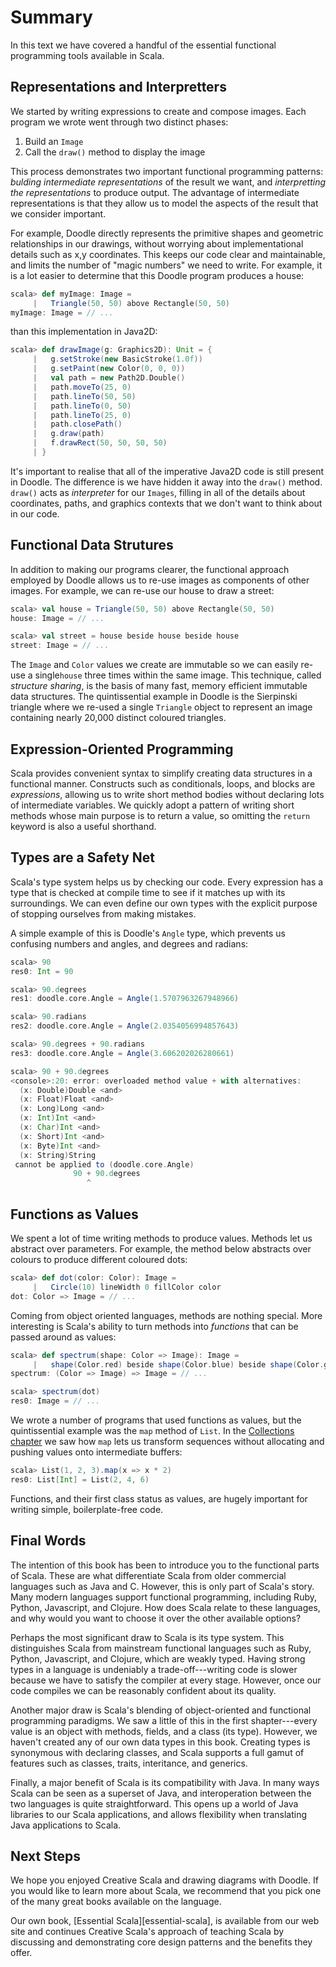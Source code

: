 # Summary

In this text we have covered a handful of the essential
functional programming tools available in Scala.

## Representations and Interpretters

We started by writing expressions to create and compose images.
Each program we wrote went through two distinct phases:

 1. Build an `Image`
 2. Call the `draw()` method to display the image

This process demonstrates two important functional programming patterns:
*bulding intermediate representations* of the result we want,
and *interpretting the representations* to produce output.
The advantage of intermediate representations is that they allow
us to model the aspects of the result that we consider important.

For example, Doodle directly represents the primitive shapes
and geometric relationships in our drawings,
without worrying about implementational details such as x,y coordinates.
This keeps our code clear and maintainable,
and limits the number of "magic numbers" we need to write.
For example, it is a lot easier to determine
that this Doodle program produces a house:

~~~ scala
scala> def myImage: Image =
     |   Triangle(50, 50) above Rectangle(50, 50)
myImage: Image = // ...
~~~

than this implementation in Java2D:

~~~ scala
scala> def drawImage(g: Graphics2D): Unit = {
     |   g.setStroke(new BasicStroke(1.0f))
     |   g.setPaint(new Color(0, 0, 0))
     |   val path = new Path2D.Double()
     |   path.moveTo(25, 0)
     |   path.lineTo(50, 50)
     |   path.lineTo(0, 50)
     |   path.lineTo(25, 0)
     |   path.closePath()
     |   g.draw(path)
     |   f.drawRect(50, 50, 50, 50)
     | }
~~~

It's important to realise that all of the imperative Java2D
code is still present in Doodle.
The difference is we have hidden it away into the `draw()` method.
`draw()` acts as *interpreter* for our `Images`,
filling in all of the details about coordinates, paths,
and graphics contexts that we don't want to think about in our code.

## Functional Data Strutures

In addition to making our programs clearer,
the functional approach employed by Doodle
allows us to re-use images as components of other images.
For example, we can re-use our house to draw a street:

~~~ scala
scala> val house = Triangle(50, 50) above Rectangle(50, 50)
house: Image = // ...

scala> val street = house beside house beside house
street: Image = // ...
~~~

The `Image` and `Color` values we create are immutable
so we can easily re-use a single`house` three times within the same image.
This technique, called *structure sharing*,
is the basis of many fast, memory efficient immutable data structures.
The quintissential example in Doodle is the Sierpinski triangle
where we re-used a single `Triangle` object to represent an image
containing nearly 20,000 distinct coloured triangles.

## Expression-Oriented Programming

Scala provides convenient syntax to simplify
creating data structures in a functional manner.
Constructs such as conditionals, loops, and blocks are *expressions*,
allowing us to write short method bodies without
declaring lots of intermediate variables.
We quickly adopt a pattern of writing short methods
whose main purpose is to return a value,
so omitting the `return` keyword is also a useful shorthand.

## Types are a Safety Net

Scala's type system helps us by checking our code.
Every expression has a type that is checked at compile time
to see if it matches up with its surroundings.
We can even define our own types with the explicit purpose
of stopping ourselves from making mistakes.

A simple example of this is Doodle's `Angle` type,
which prevents us confusing numbers and angles,
and degrees and radians:

~~~ scala
scala> 90
res0: Int = 90

scala> 90.degrees
res1: doodle.core.Angle = Angle(1.5707963267948966)

scala> 90.radians
res2: doodle.core.Angle = Angle(2.0354056994857643)

scala> 90.degrees + 90.radians
res3: doodle.core.Angle = Angle(3.606202026280661)

scala> 90 + 90.degrees
<console>:20: error: overloaded method value + with alternatives:
  (x: Double)Double <and>
  (x: Float)Float <and>
  (x: Long)Long <and>
  (x: Int)Int <and>
  (x: Char)Int <and>
  (x: Short)Int <and>
  (x: Byte)Int <and>
  (x: String)String
 cannot be applied to (doodle.core.Angle)
              90 + 90.degrees
                 ^
~~~

## Functions as Values

We spent a lot of time writing methods to produce values.
Methods let us abstract over parameters.
For example, the method below abstracts over colours
to produce different coloured dots:

~~~ scala
scala> def dot(color: Color): Image =
     |   Circle(10) lineWidth 0 fillColor color
dot: Color => Image = // ...
~~~

Coming from object oriented languages,
methods are nothing special.
More interesting is Scala's ability to turn methods into *functions*
that can be passed around as values:

~~~ scala
scala> def spectrum(shape: Color => Image): Image =
     |   shape(Color.red) beside shape(Color.blue) beside shape(Color.green)
spectrum: (Color => Image) => Image = // ...

scala> spectrum(dot)
res0: Image = // ...
~~~

We wrote a number of programs that used functions as values,
but the quintissential example was the `map` method of `List`.
In the [Collections chapter](#collections) we saw
how `map` lets us transform sequences without allocating
and pushing values onto intermediate buffers:

~~~ scala
scala> List(1, 2, 3).map(x => x * 2)
res0: List[Int] = List(2, 4, 6)
~~~

Functions, and their first class status as values,
are hugely important for writing simple, boilerplate-free code.

## Final Words

The intention of this book has been to introduce you
to the functional parts of Scala.
These are what differentiate Scala from
older commercial languages such as Java and C.
However, this is only part of Scala's story.
Many modern languages support functional programming,
including Ruby, Python, Javascript, and Clojure.
How does Scala relate to these languages,
and why would you want to choose it over
the other available options?

Perhaps the most significant draw to Scala is its type system.
This distinguishes Scala from mainstream functional languages
such as Ruby, Python, Javascript, and Clojure, which are weakly typed.
Having strong types in a language is undeniably a trade-off---writing
code is slower because we have to satisfy the compiler at every stage.
However, once our code compiles we can be reasonably
confident about its quality.

Another major draw is Scala's blending of
object-oriented and functional programming paradigms.
We saw a little of this in the first shapter---every value is an object
with methods, fields, and a class (its type).
However, we haven't created any of our own data types in this book.
Creating types is synonymous with declaring classes,
and Scala supports a full gamut of features
such as classes, traits, interitance, and generics.

Finally, a major benefit of Scala is its compatibility with Java.
In many ways Scala can be seen as a superset of Java,
and interoperation between the two languages is quite straightforward.
This opens up a world of Java libraries to our Scala applications,
and allows flexibility when translating Java applications to Scala.

## Next Steps

We hope you enjoyed Creative Scala and drawing diagrams with Doodle.
If you would like to learn more about Scala,
we recommend that you pick one of the many great books available on the language.

Our own book, [Essential Scala][essential-scala], is available from our web site
and continues Creative Scala's approach of teaching Scala by
discussing and demonstrating core design patterns and the benefits they offer.
